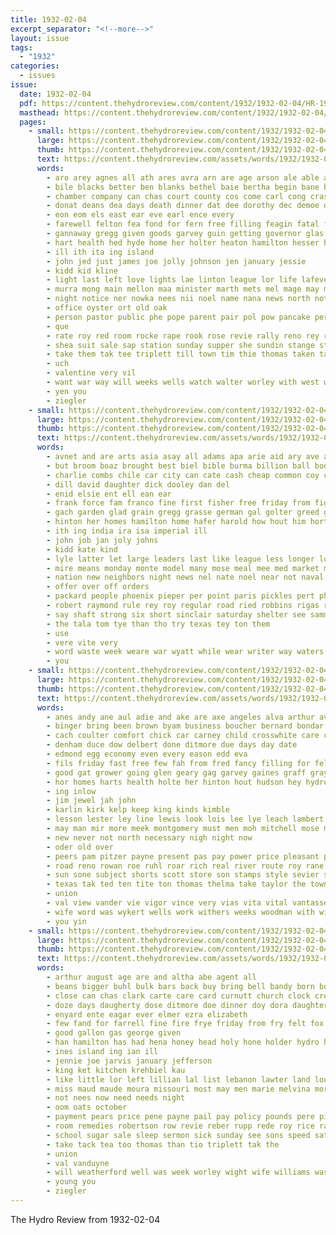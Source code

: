 ```yaml
---
title: 1932-02-04
excerpt_separator: "<!--more-->"
layout: issue
tags:
  - "1932"
categories:
  - issues
issue:
  date: 1932-02-04
  pdf: https://content.thehydroreview.com/content/1932/1932-02-04/HR-1932-02-04.pdf
  masthead: https://content.thehydroreview.com/content/1932/1932-02-04/masthead/HR-1932-02-04.jpg
  pages:
    - small: https://content.thehydroreview.com/content/1932/1932-02-04/small/HR-1932-02-04-01.jpg
      large: https://content.thehydroreview.com/content/1932/1932-02-04/large/HR-1932-02-04-01.jpg
      thumb: https://content.thehydroreview.com/content/1932/1932-02-04/thumbnails/HR-1932-02-04-01.jpg
      text: https://content.thehydroreview.com/assets/words/1932/1932-02-04/HR-1932-02-04-01.txt
      words:
        - aro arey agnes all ath ares avra arn are age arson ale able abe ane ana aid ani and anil andrew
        - bile blacks better ben blanks bethel baie bertha begin bane bee biase bom bascom best bibi but bill brought been boy beg
        - chamber company can chas court county cos come carl cong crast cen clerk cai class cloy coin charles came carey child chis cote chie cat city church
        - donat deans dea days death dinner dat dee dorothy dec demoe del dae
        - eon eom els east ear eve earl ence every
        - farewell felton fea fond for fern free filling feagin fatal friend fos fait friday friends fight from fry
        - gannaway gregg given goods garvey guin getting governor glas gare green george gore
        - hart health hed hyde home her holter heaton hamilton hesser harper hae hoe held has heater hurry hydro hop had high heatley
        - ill ith ita ing island
        - john jed just james joe jolly johnson jen january jessie
        - kidd kid kline
        - light last left love lights lae linton league lor life lafever lev
        - murra mong main mellon maa minister marth mets mel mage may matter mauk murray melgar miles mond mills miss mill mis matters miner miller mar mens mitchell made mast many monday
        - night notice ner nowka nees nii noel name nana news north not nov nee
        - office oyster ort old oak
        - person pastor public phe pope parent pair pol pow pancake perry president pleas pan pat pet pepe per paek penne
        - que
        - rate roy red room rocke rape rook rose revie rally reno rey rub raha ret
        - shea suit sale sap station sunday supper she sundin stange store service sette say set state saia saturday second sheil stage six shirley side scott see special schoo street strength school sweet soon seas sue sturgill
        - take them tak tee triplett till town tim thie thomas taken tax tie the tea tock taki taylor thelma tron tat tiber trom tau tae
        - uch
        - valentine very vil
        - want war way will weeks wells watch walter worley with west wee walke wie was went wat
        - yen you
        - ziegler
    - small: https://content.thehydroreview.com/content/1932/1932-02-04/small/HR-1932-02-04-02.jpg
      large: https://content.thehydroreview.com/content/1932/1932-02-04/large/HR-1932-02-04-02.jpg
      thumb: https://content.thehydroreview.com/content/1932/1932-02-04/thumbnails/HR-1932-02-04-02.jpg
      text: https://content.thehydroreview.com/assets/words/1932/1932-02-04/HR-1932-02-04-02.txt
      words:
        - avnet and are arts asia asay all adams apa arie aid ary ave aubrey america ane ask arthur
        - but broom boaz brought best biel bible burma billion ball body better bee burn boys beans business boucher ben bees back boe bulk
        - charlie combs chile car city can cate cash cheap common coy china come cas crank coffee cal cold came con cleo
        - dill david daughter dick dooley dan del
        - enid elsie ent ell ean ear
        - frank force fam franco fine first fisher free friday from fig few floor fay for fruit fresh forward far fred found frid furnish folsom fan
        - gach garden glad grain gregg grasse german gal golter greed ghering grane good glidewell
        - hinton her homes hamilton home hafer harold how hout him hort hopewell hoe herndon has hydro high hawkins
        - ith ing india ira isa imperial ill
        - john job jan joly johns
        - kidd kate kind
        - lyle latter let large leaders last like league less longer loyal lab law lae lue life lantz
        - mire means monday monte model many mose meal mee med market mound mckee most made may men morrow manon math moser more march
        - nation new neighbors night news nel nate noel near not naval
        - offer over off orders
        - packard people phoenix pieper per point paris pickles pert phoebe pork power pou pacific part price peaches
        - robert raymond rule rey roy regular road ried robbins rigas risen russo rabbit
        - say shaft strong six short sinclair saturday shelter see sammie sar seal shall stout smith sunday stockton smaller stein sample sae silver sheffer steel stan slagel staples seems she simpson sipe supply spina such seed second sell sylvester sunda soy show sines still safe staal
        - the tala tom tye than tho try texas tey ton them
        - use
        - vere vite very
        - word waste week weare war wyatt while wear writer way waters wonder was weatherford walt wit world worthy with will
        - you
    - small: https://content.thehydroreview.com/content/1932/1932-02-04/small/HR-1932-02-04-03.jpg
      large: https://content.thehydroreview.com/content/1932/1932-02-04/large/HR-1932-02-04-03.jpg
      thumb: https://content.thehydroreview.com/content/1932/1932-02-04/thumbnails/HR-1932-02-04-03.jpg
      text: https://content.thehydroreview.com/assets/words/1932/1932-02-04/HR-1932-02-04-03.txt
      words:
        - anes andy ane aul adie and ake are axe angeles alva arthur ave all art
        - binger bring been brown byam business boucher bernard bondar bere brea bandy bayer barnes bran blum but bae byram brothers
        - cach coulter comfort chick car carney child crosswhite care come clifton coa coin coffey comes call cartwright city
        - denham duce dow delbert done ditmore due days day date
        - edmond egg economy even every eason edd eva
        - fils friday fast free few fah from fred fancy filling for felton floyd field
        - good gat grower going glen geary gag garvey gaines graff gray given glad gone
        - hor homes harts health holte her hinton hout hudson hey hydro hom high hare half hee henry hen hyde hammer home hint
        - ing inlow
        - jim jewel jah john
        - karlin kirk kelp keep king kinds kimble
        - lesson lester ley line lewis look lois lee lye leach lambert lea last life left list lucile los lemon
        - may man mir more meek montgomery must men moh mitchell mose marshall means miller miner manin moder
        - new never not north necessary nigh night now
        - oder old over
        - peers pam pitzer payne present pas pay power price pleasant per pears polis pride plan
        - road reno rowan roe ruhl roar rich real river route roy rane rank ridge robert running
        - sun sone subject shorts scott store son stamps style sevier sale stephenson sam schoo service standard smith star share still sinner sunday spies sales sells stock station sullens saturday sare school sos stutzman selling safe send sonn side see
        - texas tak ted ten tite ton thomas thelma take taylor the town taken them
        - union
        - val view vander vie vigor vince very vias vita vital vantassel
        - wife word was wykert wells work withers weeks woodman with wilbur williams will won west went wee wheeler walter working wade well
        - you yin
    - small: https://content.thehydroreview.com/content/1932/1932-02-04/small/HR-1932-02-04-04.jpg
      large: https://content.thehydroreview.com/content/1932/1932-02-04/large/HR-1932-02-04-04.jpg
      thumb: https://content.thehydroreview.com/content/1932/1932-02-04/thumbnails/HR-1932-02-04-04.jpg
      text: https://content.thehydroreview.com/assets/words/1932/1932-02-04/HR-1932-02-04-04.txt
      words:
        - arthur august age are and altha abe agent all
        - beans bigger buhl bulk bars back buy bring bell bandy born bob baby
        - close can chas clark carte care card curnutt church clock cream cooks came county cold caren cedar coffee cost
        - doze days daugherty dose ditmore doe dinner doy dora daughter day
        - enyard ente eagar ever elmer ezra elizabeth
        - few fand for farrell fine fire frye friday from fry felt fox
        - good gallon gas george given
        - han hamilton has had hena honey head holy hone holder hydro hurts horn home hastings her heart herman hing hand hot heads
        - ines island ing ian ill
        - jennie joe jarvis january jefferson
        - king ket kitchen krehbiel kau
        - like little lor left lillian lal list lebanon lawter land louis lulu line laundry living lower lon less luther last
        - miss maud maude moura missouri most may men marie melvina more mound mon marion made miller
        - not nees now need needs night
        - oom oats october
        - payment pears price pene payne pail pay policy pounds pere pies pinto pry pugh
        - room remedies robertson row revie reber rupp rede roy rice ralph
        - school sugar sale sleep sermon sick sunday see sons speed saturday sees speedy seal setting service seen soap shorts son side standard set sister
        - take tack tea too thomas than tio triplett tak the
        - union
        - val vanduyne
        - will weatherford well was week worley wight wife williams wash watch want work with
        - young you
        - ziegler
---
```


The Hydro Review from 1932-02-04

<!--more-->

